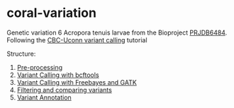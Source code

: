 # coral-variation
Genetic variation 6 Acropora tenuis larvae from the Bioproject [PRJDB6484](https://www.ncbi.nlm.nih.gov/bioproject/PRJDB6484). Following the [CBC-Uconn variant calling](https://github.com/CBC-UCONN/Variant-Calling#variant-discovery-tutorials) tutorial

Structure:

1. [Pre-processing](/)
2. [Variant Calling with bcftools](/)
3. [Variant Calling with Freebayes and GATK](/)
4. [Filtering and comparing variants](/)
5. [Variant Annotation](/)
